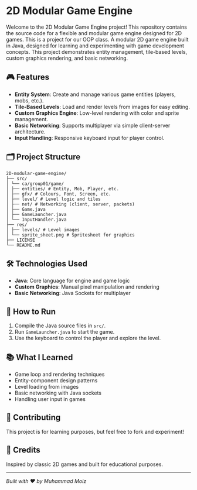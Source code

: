 # 2D Modular Game Engine

Welcome to the 2D Modular Game Engine project! This repository contains the source code for a flexible and modular game engine designed for 2D games. This is a project for our OOP class. A modular 2D game engine built in Java, designed for learning and experimenting with game development concepts. This project demonstrates entity management, tile-based levels, custom graphics rendering, and basic networking.

## 🎮 Features

- **Entity System**: Create and manage various game entities (players, mobs, etc.).
- **Tile-Based Levels**: Load and render levels from images for easy editing.
- **Custom Graphics Engine**: Low-level rendering with color and sprite management.
- **Basic Networking**: Supports multiplayer via simple client-server architecture.
- **Input Handling**: Responsive keyboard input for player control.

## 🗂️ Project Structure

```
2D-modular-game-engine/
├── src/
│ └── ca/group01/game/
│ ├── entities/ # Entity, Mob, Player, etc.
│ ├── gfx/ # Colours, Font, Screen, etc.
│ ├── level/ # Level logic and tiles
│ ├── net/ # Networking (client, server, packets)
│ ├── Game.java
│ ├── GameLauncher.java
│ └── InputHandler.java
├── res/
│ ├── levels/ # Level images
│ └── sprite_sheet.png # Spritesheet for graphics
├── LICENSE
└── README.md
```

## 🛠️ Technologies Used

- **Java**: Core language for engine and game logic
- **Custom Graphics**: Manual pixel manipulation and rendering
- **Basic Networking**: Java Sockets for multiplayer

## 📝 How to Run

1. Compile the Java source files in `src/`.
2. Run `GameLauncher.java` to start the game.
3. Use the keyboard to control the player and explore the level.

## 📚 What I Learned

- Game loop and rendering techniques
- Entity-component design patterns
- Level loading from images
- Basic networking with Java sockets
- Handling user input in games

## 🤝 Contributing

This project is for learning purposes, but feel free to fork and experiment!

## 📖 Credits

Inspired by classic 2D games and built for educational purposes.

---

*Built with ❤️ by Muhammad Moiz*